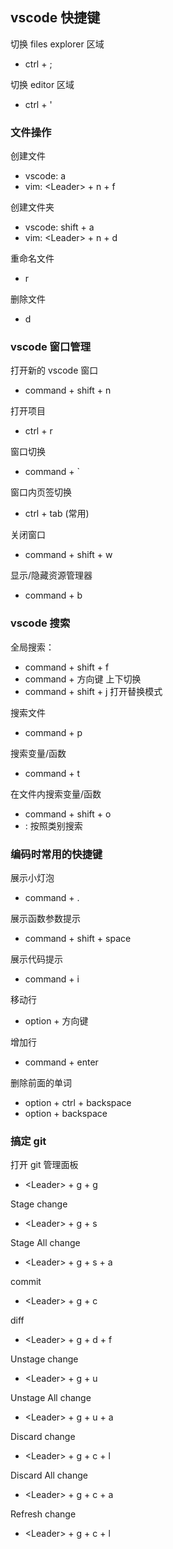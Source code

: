 ## vscode 快捷键

切换 files explorer 区域

- ctrl + ;

切换 editor 区域

- ctrl + '

### 文件操作

创建文件

- vscode: a
- vim: \<Leader> + n + f

创建文件夹

- vscode: shift + a
- vim: \<Leader> + n + d

重命名文件

- r

删除文件

- d

### vscode 窗口管理

打开新的 vscode 窗口

- command + shift + n

打开项目

- ctrl + r

窗口切换

- command + `

窗口内页签切换

- ctrl + tab (常用)

关闭窗口

- command + shift + w

显示/隐藏资源管理器

- command + b

### vscode 搜索

全局搜索：

- command + shift + f
- command + 方向键 上下切换
- command + shift + j 打开替换模式

搜索文件

- command + p

搜索变量/函数

- command + t

在文件内搜索变量/函数

- command + shift + o
- : 按照类别搜索

### 编码时常用的快捷键

展示小灯泡

- command + .

展示函数参数提示

- command + shift + space

展示代码提示

- command + i

移动行

- option + 方向键

增加行

- command + enter

删除前面的单词

- option + ctrl + backspace
- option + backspace

### 搞定 git

打开 git 管理面板

- \<Leader> + g + g

Stage change

- \<Leader> + g + s

Stage All change

- \<Leader> + g + s + a

commit

- \<Leader> + g + c

diff

- \<Leader> + g + d + f

Unstage change

- \<Leader> + g + u

Unstage All change

- \<Leader> + g + u + a

Discard change

- \<Leader> + g + c + l

Discard All change

- \<Leader> + g + c + a

Refresh change

- \<Leader> + g + c + l
